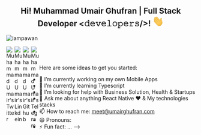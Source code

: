 <div align="center">
<h2> Hi! Muhammad Umair Ghufran  | Full Stack Developer  <𝚍𝚎𝚟𝚎𝚕𝚘𝚙𝚎𝚛𝚜/>! <img src="https://github.com/ABSphreak/ABSphreak/blob/master/gifs/Hi.gif" width="30px"></h2>
</div>

<p align="left"> <img src="https://komarev.com/ghpvc/?username=iampawan&label=Views&color=blue&style=plastic" alt="iampawan" /> </p>

<a href="https://twitter.com/umairghufran">
  <img align="left" alt="Muhammad Umair's Twitter" width="22px" src="https://cdn.jsdelivr.net/npm/simple-icons@v3/icons/twitter.svg" />
</a>
<a href="https://linkedin.com/in/umairghufran">
  <img align="left" alt="Muhammad Umair's Linkdein" width="22px" src="https://cdn.jsdelivr.net/npm/simple-icons@v3/icons/linkedin.svg" />
</a>
<a href="https://github.com/MuhammadUmairghufran">
  <img align="left" alt="Muhammad Umair's Github" width="22px" src="https://cdn.jsdelivr.net/npm/simple-icons@v3/icons/github.svg" />
</a>
<a href="https://t.me/umairghufran">
  <img align="left" alt="Muhammad Umair's Telegram" width="22px" src="https://cdn.jsdelivr.net/npm/simple-icons@v3/icons/telegram.svg" />
</a>
<br/>
<br/>

Here are some ideas to get you started:

- 🔭 I’m currently working on my own Mobile Apps 
- 🌱 I’m currently learning Typescript
- 🤔 I’m looking for help with Business Solution, Health & Startups
- 💬 Ask me about anything React Native ♥️ & My technologies stacks
- 📫 How to reach me: meet@umairghufran.com 
- 😄 Pronouns: 
- ⚡ Fun fact: ...
-->



